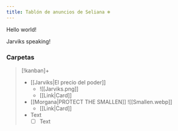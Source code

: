 ```yaml
---
title: Tablón de anuncios de Seliana ❄️
---
```


Hello world!

Jarviks speaking!

### Carpetas
> [!kanban]+
> - [[Jarviks|El precio del poder]]
> 	- ![[Jarviks.png]]
> 	- [[Link|Card]]
> - [[Morgana|PROTECT THE SMALLEN]]
> 	![[Smallen.webp]]
> 	- [[Link|Card]]
> - Text
> 	- [ ] Text
